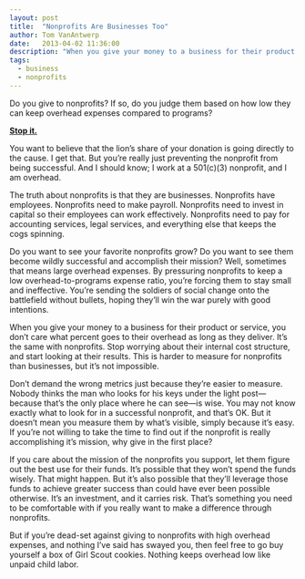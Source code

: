 ```yaml
---
layout: post
title:  "Nonprofits Are Businesses Too"
author: Tom VanAntwerp
date:   2013-04-02 11:36:00
description: "When you give your money to a business for their product or service, you don’t care what percent goes to their overhead as long as they deliver. It’s the same with nonprofits. Stop worrying about their internal cost structure, and start looking at their results."
tags:
  - business
  - nonprofits
---
```

Do you give to nonprofits? If so, do you judge them based on how low they can keep overhead expenses compared to programs?

[**Stop it.**](http://www.ted.com/talks/dan_pallotta_the_way_we_think_about_charity_is_dead_wrong.html)

You want to believe that the lion’s share of your donation is going directly to the cause. I get that. But you’re really just preventing the nonprofit from being successful. And I should know; I work at a 501(c)(3) nonprofit, and I am overhead.

The truth about nonprofits is that they are businesses. Nonprofits have employees. Nonprofits need to make payroll. Nonprofits need to invest in capital so their employees can work effectively. Nonprofits need to pay for accounting services, legal services, and everything else that keeps the cogs spinning.

Do you want to see your favorite nonprofits grow? Do you want to see them become wildly successful and accomplish their mission? Well, sometimes that means large overhead expenses. By pressuring nonprofits to keep a low overhead-to-programs expense ratio, you’re forcing them to stay small and ineffective. You’re sending the soldiers of social change onto the battlefield without bullets, hoping they’ll win the war purely with good intentions.

When you give your money to a business for their product or service, you don’t care what percent goes to their overhead as long as they deliver. It’s the same with nonprofits. Stop worrying about their internal cost structure, and start looking at their results. This is harder to measure for nonprofits than businesses, but it’s not impossible.

Don’t demand the wrong metrics just because they’re easier to measure. Nobody thinks the man who looks for his keys under the light post—because that’s the only place where he can see—is wise. You may not know exactly what to look for in a successful nonprofit, and that’s OK. But it doesn’t mean you measure them by what’s visible, simply because it’s easy. If you’re not willing to take the time to find out if the nonprofit is really accomplishing it’s mission, why give in the first place?

If you care about the mission of the nonprofits you support, let them figure out the best use for their funds. It’s possible that they won’t spend the funds wisely. That might happen. But it’s also possible that they’ll leverage those funds to achieve greater success than could have ever been possible otherwise. It’s an investment, and it carries risk. That’s something you need to be comfortable with if you really want to make a difference through nonprofits.

But if you’re dead-set against giving to nonprofits with high overhead expenses, and nothing I’ve said has swayed you, then feel free to go buy yourself a box of Girl Scout cookies. Nothing keeps overhead low like unpaid child labor.
